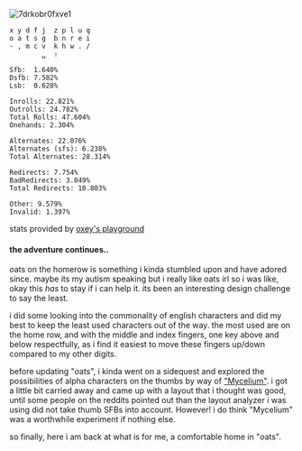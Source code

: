 ![7drkobr0fxve1](https://github.com/user-attachments/assets/e3b5161c-c428-41c4-9f1b-e1696cad2261)

```
x y d f j  z p l u q
o a t s g  b n r e i
- , m c v  k h w . /
        ␣  ⇧
```
```
Sfb:  1.640%
Dsfb: 7.582%
Lsb:  0.628%

Inrolls: 22.821%
Outrolls: 24.782%
Total Rolls: 47.604%
Onehands: 2.304%

Alternates: 22.076%
Alternates (sfs): 6.238%
Total Alternates: 28.314%

Redirects: 7.754%
BadRedirects: 3.049%
Total Redirects: 10.803%

Other: 9.579%
Invalid: 1.397%
```

stats provided by
[oxey's playground](https://oxey.dev/playground/index.html)  

#### the adventure continues.. 

*o*ats on the homerow is something i kinda stumbled upon and have adored since. maybe its my autism speaking but i really like oats irl so i was like, okay this *has* to stay if i can help it. its been an interesting design challenge to say the least. 

i did some looking into the commonality of english characters and did my best to keep the least used characters out of the way. the most used are on the home row, and with the middle and index fingers, one key above and below respectfully, as i find it easiest to move these fingers up/down compared to my other digits. 

before updating "*o*ats", i kinda went on a sidequest and explored the possibilities of alpha characters on the thumbs by way of ["Mycelium"](https://github.com/rowie324/Mycelium). i got a little bit carried away and came up with a layout that i thought was good, until some people on the reddits pointed out than the layout analyzer i was using did not take thumb SFBs into account. However! i do think "Mycelium" was a worthwhile experiment if nothing else.

so finally, here i am back at what is for me, a comfortable home in "*o*ats".
